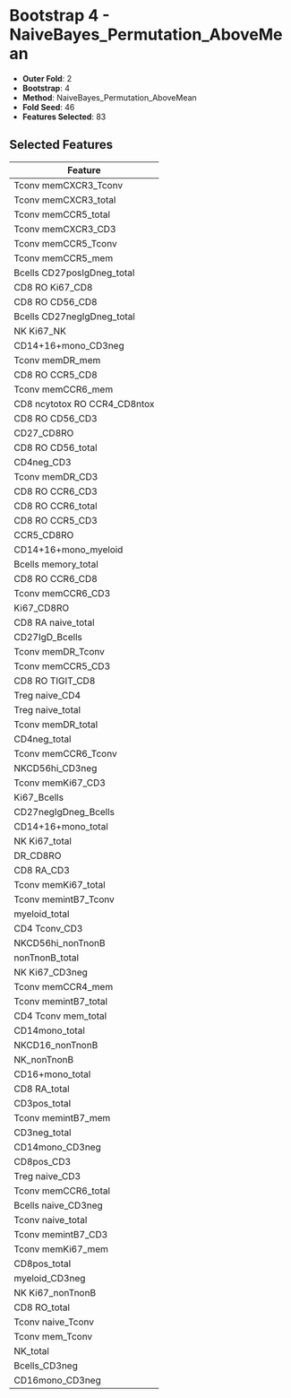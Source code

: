 # Bootstrap 4 - NaiveBayes_Permutation_AboveMean

- **Outer Fold**: 2
- **Bootstrap**: 4
- **Method**: NaiveBayes_Permutation_AboveMean
- **Fold Seed**: 46
- **Features Selected**: 83

## Selected Features

| Feature |
|---------|
| Tconv memCXCR3_Tconv |
| Tconv memCXCR3_total |
| Tconv memCCR5_total |
| Tconv memCXCR3_CD3 |
| Tconv memCCR5_Tconv |
| Tconv memCCR5_mem |
| Bcells CD27posIgDneg_total |
| CD8 RO Ki67_CD8 |
| CD8 RO CD56_CD8 |
| Bcells CD27negIgDneg_total |
| NK Ki67_NK |
| CD14+16+mono_CD3neg |
| Tconv memDR_mem |
| CD8 RO CCR5_CD8 |
| Tconv memCCR6_mem |
| CD8 ncytotox RO CCR4_CD8ntox |
| CD8 RO CD56_CD3 |
| CD27_CD8RO |
| CD8 RO CD56_total |
| CD4neg_CD3 |
| Tconv memDR_CD3 |
| CD8 RO CCR6_CD3 |
| CD8 RO CCR6_total |
| CD8 RO CCR5_CD3 |
| CCR5_CD8RO |
| CD14+16+mono_myeloid |
| Bcells memory_total |
| CD8 RO CCR6_CD8 |
| Tconv memCCR6_CD3 |
| Ki67_CD8RO |
| CD8 RA naive_total |
| CD27IgD_Bcells |
| Tconv memDR_Tconv |
| Tconv memCCR5_CD3 |
| CD8 RO TIGIT_CD8 |
| Treg naive_CD4 |
| Treg naive_total |
| Tconv memDR_total |
| CD4neg_total |
| Tconv memCCR6_Tconv |
| NKCD56hi_CD3neg |
| Tconv memKi67_CD3 |
| Ki67_Bcells |
| CD27negIgDneg_Bcells |
| CD14+16+mono_total |
| NK Ki67_total |
| DR_CD8RO |
| CD8 RA_CD3 |
| Tconv memKi67_total |
| Tconv memintB7_Tconv |
| myeloid_total |
| CD4 Tconv_CD3 |
| NKCD56hi_nonTnonB |
| nonTnonB_total |
| NK Ki67_CD3neg |
| Tconv memCCR4_mem |
| Tconv memintB7_total |
| CD4 Tconv mem_total |
| CD14mono_total |
| NKCD16_nonTnonB |
| NK_nonTnonB |
| CD16+mono_total |
| CD8 RA_total |
| CD3pos_total |
| Tconv memintB7_mem |
| CD3neg_total |
| CD14mono_CD3neg |
| CD8pos_CD3 |
| Treg naive_CD3 |
| Tconv memCCR6_total |
| Bcells naive_CD3neg |
| Tconv naive_total |
| Tconv memintB7_CD3 |
| Tconv memKi67_mem |
| CD8pos_total |
| myeloid_CD3neg |
| NK Ki67_nonTnonB |
| CD8 RO_total |
| Tconv naive_Tconv |
| Tconv mem_Tconv |
| NK_total |
| Bcells_CD3neg |
| CD16mono_CD3neg |
